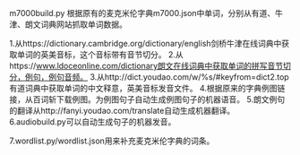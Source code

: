 m7000build.py 根据原有的麦克米伦字典m7000.json中单词，分别从有道、牛津、朗文词典网站抓取单词数据。

1.从https://dictionary.cambridge.org/dictionary/english剑桥牛津在线词典中获取单词的英美音标，这个音标带有音节切分。
2.从https://www.ldoceonline.com/dictionary朗文在线词典中获取单词的拼写音节切分，例句，例句音频。
3.从http://dict.youdao.com/w/%s/#keyfrom=dict2.top有道词典中获取单词的中文释意，英美音标发音文件。
4.根据原来的字典例图链接，从百词斩下载例图。为例图句子自动生成例图句子的机器语音。
5.朗文例句的翻译从http://fanyi.youdao.com/translate自动生成机器翻译。
6.audiobuild.py可以自动生成句子的机器发音。

7.wordlist.py/wordlist.json用来补充麦克米伦字典的词条。